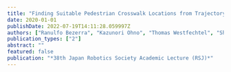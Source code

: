 ```yaml
---
title: "Finding Suitable Pedestrian Crosswalk Locations from Trajectory Analysis"
date: 2020-01-01
publishDate: 2022-07-19T14:11:28.059997Z
authors: ["Ranulfo Bezerra", "Kazunori Ohno", "Thomas Westfechtel", "Shotaro Kojima", "Kento Yamada", "Satoshi Tadokoro"]
publication_types: ["2"]
abstract: ""
featured: false
publication: "*38th Japan Robotics Society Academic Lecture (RSJ)*"
---
```



